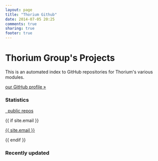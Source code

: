```yaml
---
layout: page
title: "Thorium Github"
date: 2014-07-05 20:25
comments: true
sharing: true
footer: true
---
```


<!-- stolen and hacked from http://carlboettiger.info/software.html -->

<style>
/* don't display the page header, we use a *huge* jumbotron in the content. */
header.page-header {
    display: none;
}
</style>

<div class="jumbotron">
    <h1>Thorium Group's Projects</h1>
    <p>
        This is an automated index to GitHub repositories for Thorium's
        various modules.
    </p>
    <p class="clearfix">
        <a class="btn btn-primary btn-lg pull-right" role="button" href="https://github.com/{{ site.github_user }}/">
            our GitHub profile »
        </a>
    </p>
</div>
<div class="row">
    <div id="statistics" class="col-md-3">
        <div class="panel panel-primary">
            <div class="panel-heading">
                <h3 class="panel-title">Statistics</h3>
            </div>
            <div class="panel-body">
                <p>
                    <a href="https://github.com/{{ site.github_user }}/repositories"><span id="num-repos">&nbsp;</span> public repos</a>
                    <br>
                </p>
                {{ if site.email }}
                    <p class="email"><a href="mailto:{{ site.email }}">{{ site.email }}</a></p>
                {{ endif }}
            </div>
        </div>
    </div>
    <div id="recently-updated" class="col-md-9">
        <div class="panel panel-primary">
            <div class="panel-heading">
                <h3 class="panel-title">Recently updated</h3>
            </div>
            <ul id="recently-updated-repos" class="list-group"></ul>
        </div>
    </div>
</div>
<div id="repos" class="row"></div>


<script src="{{ root_url }}/javascripts/strftime.js" type="text/javascript"></script>
<script type="text/javascript">
(function ($, undefined) {

  // Put custom repo URL's in this object, keyed by repo name.
  var repoUrls = {
  };
  // Put custom repo descriptions in this object, keyed by repo name.
  var repoDescriptions = {
  };

  function repoUrl(repo) {
    return repoUrls[repo.name] || repo.html_url;
  }
  function repoDescription(repo) {
    return repoDescriptions[repo.name] || repo.description;
  }

  function addRecentlyUpdatedRepo(repo) {
      var $item = $(
          '<li class="list-group-item">' +
              '<strong><a class="name"></a></strong> ' +
              '<small class="meta text-muted">' +
                  '<span class="glyphicon glyphicon-calendar"></span> <span class="time"></span> ' +
                  '<span class="glyphicon glyphicon-exclamation-sign"></span> <span class="open_issues"></span> ' +
                  '<span class="glyphicon glyphicon-eye-open"></span> <span class="watchers"></span> ' +
                  '<span class="glyphicon glyphicon-cutlery"></span> <span class="forks"></span> ' +
              '</small>' +
          '</li>'
      );

    $item.find('.name').attr("href", repo.html_url).text(repo.name);

    $item.find('.time').text(strftime("%h %e, %Y", repo.pushed_at));
    $item.find('.open_issues').text(repo.open_issues + " issues");
    $item.find('.watchers').text(repo.watchers + " watchers");
    $item.find('.forks').text(repo.forks + " forks");

    $item.appendTo("#recently-updated-repos");
  }

  function addRepo(repo) {
      var $item = $(
          '<div class="repo col-md-4 col-sm-6">' +
              '<div class="panel panel-default">' +
                  '<div class="panel-heading">' +
                      '<a class="gh-repo-link name" role="button"></a>' +
                      '<span class="language label label-default meta pull-right">' +
                      '</span>' +
                  '</div>' +
                  '<div class="panel-body">' +
                      '<p class="description"></p>' +
                  '</div>' +
              '</div>' +
          '</div>'
      );

    $item.find('.repo').addClass((repo.language || '').toLowerCase());
    $item.find('.name').text(repo.name);
    $item.find('a.gh-repo-link').attr("href", repoUrl(repo));
    $item.find('.language').text(repo.language);
    $item.find('.description').text(repoDescription(repo));

    $item.appendTo("#repos");
  }

  $.getJSON("https://api.github.com/users/{{ site.github_user }}/repos?per_page=100&callback=?", function (result) {
    var repos = result.data;

    $(function () {
      $("#num-repos").text(repos.length);

      // Convert pushed_at to Date.
      $.each(repos, function (i, repo) {
        repo.pushed_at = new Date(repo.pushed_at);

        var weekHalfLife  = 1.146 * Math.pow(10, -9);

        var pushDelta    = (new Date) - Date.parse(repo.pushed_at);
        var createdDelta = (new Date) - Date.parse(repo.created_at);

        var weightForPush = 1;
        var weightForWatchers = 1.314 * Math.pow(10, 7);

        repo.hotness = weightForPush * Math.pow(Math.E, -1 * weekHalfLife * pushDelta);
        repo.hotness += weightForWatchers * repo.watchers / createdDelta;
      });

      // Sort by highest # of watchers.
      repos.sort(function (a, b) {
        if (a.hotness < b.hotness) return 1;
        if (b.hotness < a.hotness) return -1;
        return 0;
      });

      $.each(repos, function (i, repo) {
        addRepo(repo);
      });

      // Sort by most-recently pushed to.
      repos.sort(function (a, b) {
        if (a.pushed_at < b.pushed_at) return 1;
        if (b.pushed_at < a.pushed_at) return -1;
        return 0;
      });

      $.each(repos.slice(0, 3), function (i, repo) {
        addRecentlyUpdatedRepo(repo);
      });
    });
  });

})(jQuery);
</script>

